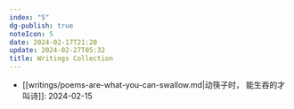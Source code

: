 ```yaml
---
index: "5"
dg-publish: true
noteIcon: 5
date: 2024-02-17T21:20
update: 2024-02-27T05:32
title: Writings Collection
---
```

- [[writings/poems-are-what-you-can-swallow.md|动筷子时， 能生吞的才叫诗]]: 2024-02-15

